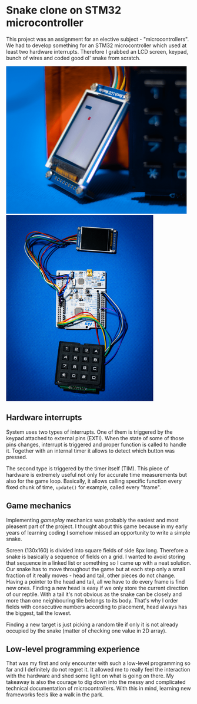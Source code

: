 # Snake clone on STM32 microcontroller

This project was an assignment for an elective subject - "microcontrollers". We had to develop something for an STM32 microcontroller which used at least two hardware interrupts. Therefore I grabbed an LCD screen, keypad, bunch of wires and coded good ol' snake from scratch.

<div class="pics-container">
    <img class="snake-pic" src="pics/snake.png" />
    <img class="snake-pic" src="pics/snake2.png" /> 
</div>

## Hardware interrupts

System uses two types of interrupts. One of them is triggered by the keypad attached to external pins (EXTI). When the state of some of those pins changes, interrupt is triggered and proper function is called to handle it. Together with an internal timer it allows to detect which button was pressed.  

The second type is triggered by the timer itself (TIM). This piece of hardware is extremely useful not only for accurate time measurements but also for the game loop. Basically, it allows calling specific function every fixed chunk of time, ``update()`` for example, called every "frame".

## Game mechanics

Implementing *gameplay* mechanics was probably the easiest and most pleasent part of the project. I thought about this game because in my early years of learning coding I somehow missed an opportunity to write a simple snake.

Screen (130x160) is divided into square fields of side 8px long. Therefore a snake is basically a sequence of fields on a grid. I wanted to avoid storing that sequence in a linked list or something so I came up with a neat solution. Our snake has to move throughout the game but at each step only a small fraction of it really moves - head and tail, other pieces do not change. Having a pointer to the head and tail, all we have to do every frame is find new ones. Finding a new head is easy if we only store the current direction of our reptile. With a tail it's not obvious as the snake can be closely and more than one neighbouring tile belongs to its body. That's why I order fields with consecutive numbers according to placement, head always has the biggest, tail the lowest.

Finding a new target is just picking a random tile if only it is not already occupied by the snake (matter of checking one value in 2D array). 

## Low-level programming experience

That was my first and only encounter with such a low-level programming so far and I definitely do not regret it. It allowed me to really feel the interaction with the hardware and shed some light on what is going on there. My takeaway is also the courage to dig down into the messy and complicated technical documentation of microcontrollers. With this in mind, learning new frameworks feels like a walk in the park.
